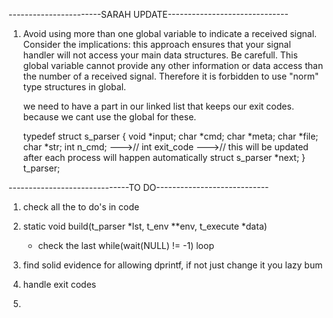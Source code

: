 -----------------------SARAH UPDATE------------------------------

1) 
    Avoid using more than one global variable to indicate a received signal. Consider
    the implications: this approach ensures that your signal handler will not access your
    main data structures.
    Be carefull. This global variable cannot provide any other
    information or data access than the number of a received signal.
    Therefore it is forbidden to use "norm" type structures in global.

    we need to have a part in our linked list that keeps our exit codes. because we cant use the global for these.

    typedef struct s_parser
    {
        void				*input;
        char				*cmd;
        char				*meta;
        char				*file;
        char				*str;
        int					n_cmd;
        --->// int					exit_code 
        --->// this will be updated after each process will happen automatically
        struct s_parser		*next;
    }				t_parser;

------------------------------TO DO----------------------------

1) 
    check all the to do's in code

2) 
    static void	build(t_parser *lst, t_env **env, t_execute *data)
     * check the last while(wait(NULL) != -1) loop

3) 
    find solid evidence for allowing dprintf, if not just change it you lazy bum

4) 
    handle exit codes

5) 
